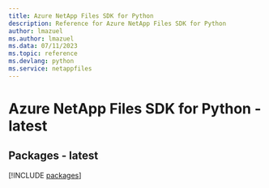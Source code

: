 ```yaml
---
title: Azure NetApp Files SDK for Python
description: Reference for Azure NetApp Files SDK for Python
author: lmazuel
ms.author: lmazuel
ms.data: 07/11/2023
ms.topic: reference
ms.devlang: python
ms.service: netappfiles
---
```

# Azure NetApp Files SDK for Python - latest
## Packages - latest
[!INCLUDE [packages](netapp-files-index.md)]